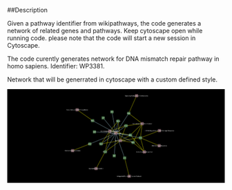 ##Description

Given a pathway identifier from wikipathways, the code generates a network of related genes and pathways. 
Keep cytoscape open while running code. please note that the code will start a new session in Cytoscape. 

The code curently generates network for DNA mismatch repair pathway in homo sapiens. Identifier: WP3381.

Network that will be generrated in cytoscape with a custom defined style.

![DNA mismatch repair network](pathway_network.png)
